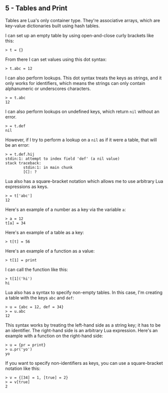 ## 5 - Tables and Print

<!-- 5.1 tables: intro -->

Tables are Lua's only container type. They're associative arrays,
which are key-value dictionaries built using hash tables.

<!-- 5.2 tables: getting and setting identifier keys -->

I can set up an empty table by using open-and-close curly brackets
like this:

    > t = {}

From there I can set values using this dot syntax:

    > t.abc = 12

I can also perform lookups.
This dot syntax treats the keys as strings, and it only works for
identifiers, which means the strings can only contain
alphanumeric or underscores characters.

    > = t.abc
    12

I can also perform lookups on undefined keys, which return `nil`
without an error.

    > = t.def
    nil

However, if I try to perform a lookup on a `nil` as if it were a
table, that will be an error:

    > = t.def.hij
    stdin:1: attempt to index field 'def' (a nil value)
    stack traceback:
            stdin:1: in main chunk
            [C]: ?

<!-- 5.3 tables: getting and setting general keys -->

Lua also has a square-bracket notation which allows me to use
arbitrary Lua expressions as keys.

    > = t['abc']
    12

Here's an example of a number as a key via the variable `a`:

    > a = 12
    t[a] = 34

Here's an example of a table as a key:

    > t[t] = 56

Here's an example of a function as a value:

    > t[1] = print

I can call the function like this:

    > t[1]('hi')
    hi

<!-- 5.4 tables: literals -->

Lua also has a syntax to specify non-empty tables.
In this case, I'm creating a table with the keys `abc` and `def`:

    > u = {abc = 12, def = 34}
    > = u.abc
    12

This syntax works by treating the left-hand side as a string key;
it has to be an identifier.
The right-hand side is an arbitrary Lua expression.
Here's an example with a function on the right-hand side:

    > u = {pr = print}
    > u.pr('yo')
    yo

If you want to specify non-identifiers as keys, you can use
a square-bracket notation like this:

    > v = {[34] = 1, [true] = 2}
    > = v[true]
    2

